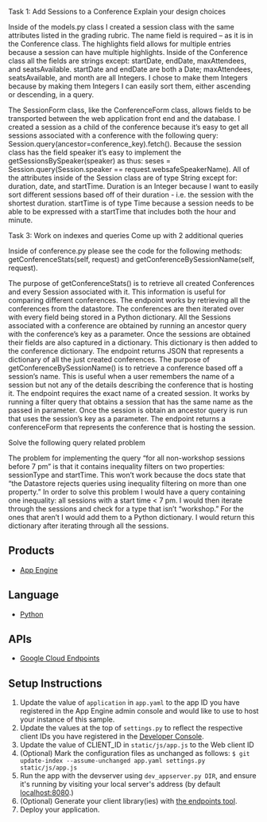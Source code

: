 Task 1: Add Sessions to a Conference
Explain your design choices

Inside of the models.py class I created a session class with the same attributes listed in the grading rubric. The name field is required – as it is in the Conference class. The highlights field allows for multiple entries because a session can have multiple highlights.  Inside of the Conference class all the fields are strings except: startDate, endDate, maxAttendees, and seatsAvailable. startDate and endDate are both a Date; maxAttendees, seatsAvailable, and month are all Integers. I chose to make them Integers because by making them Integers I can easily sort them, either ascending or descending, in a query. 

The SessionForm class, like the ConferenceForm class, allows fields to be transported between the web application front end and the database. 
I created a session as a child of the conference because it’s easy to get all sessions associated with a conference with the following query: Session.query(ancestor=conference_key).fetch(). Because the session class has the field speaker it’s easy to implement the getSessionsBySpeaker(speaker) as thus: seses = Session.query(Session.speaker == request.websafeSpeakerName). All of the attributes inside of the Session class are of type String except for: duration, date, and startTime. Duration is an Integer because I want to easily sort different sessions based off of their duration - i.e. the session with the shortest duration. startTime is of type Time because a session needs to be able to be expressed with a startTime that includes both the hour and minute. 


Task 3: Work on indexes and queries
Come up with 2 additional queries

Inside of conference.py please see the code for the following methods: getConferenceStats(self, request) and getConferenceBySessionName(self, request). 

The purpose of getConferenceStats() is to retrieve all created Conferences and every Session associated with it. This information is useful for comparing different conferences. The endpoint works by retrieving all the conferences from the datastore. The conferences are then iterated over with every field being stored in a Python dictionary. All the Sessions associated with a conference are obtained by running an ancestor query with the conference’s key as a parameter. Once the sessions are obtained their fields are also captured in a dictionary. This dictionary is then added to the conference dictionary.  The endpoint returns JSON that represents a dictionary of all the just created conferences.
The purpose of getConferenceBySessionName() is to retrieve a conference based off a session’s name. This is useful when a user remembers the name of a session but not any of the details describing the conference that is hosting it. The endpoint requires the exact name of a created session. It works by running a filter query that obtains a session that has the same name as the passed in parameter. Once the session is obtain an ancestor query is run that uses the session’s key as a parameter. The endpoint returns a conferenceForm that represents the conference that is hosting the session. 

Solve the following query related problem

The problem for implementing the query “for all non-workshop sessions before 7 pm” is that it contains inequality filters on two properties: sessionType and startTime. This won’t work because the docs state that “the Datastore rejects queries using inequality filtering on more than one property.” In order to solve this problem I would have a query containing one inequality: all sessions with a start time < 7 pm. I would then iterate through the sessions and check for a type that isn’t “workshop.” For the ones that aren’t I would add them to a Python dictionary. I would return this dictionary after iterating through all the sessions. 


## Products
- [App Engine][1]

## Language
- [Python][2]

## APIs
- [Google Cloud Endpoints][3]

## Setup Instructions
1. Update the value of `application` in `app.yaml` to the app ID you
   have registered in the App Engine admin console and would like to use to host
   your instance of this sample.
1. Update the values at the top of `settings.py` to
   reflect the respective client IDs you have registered in the
   [Developer Console][4].
1. Update the value of CLIENT_ID in `static/js/app.js` to the Web client ID
1. (Optional) Mark the configuration files as unchanged as follows:
   `$ git update-index --assume-unchanged app.yaml settings.py static/js/app.js`
1. Run the app with the devserver using `dev_appserver.py DIR`, and ensure it's running by visiting your local server's address (by default [localhost:8080][5].)
1. (Optional) Generate your client library(ies) with [the endpoints tool][6].
1. Deploy your application.


[1]: https://developers.google.com/appengine
[2]: http://python.org
[3]: https://developers.google.com/appengine/docs/python/endpoints/
[4]: https://console.developers.google.com/
[5]: https://localhost:8080/
[6]: https://developers.google.com/appengine/docs/python/endpoints/endpoints_tool
